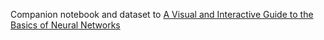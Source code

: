 Companion notebook and dataset to [A Visual and Interactive Guide to the Basics of Neural Networks](https://jalammar.github.io/visual-interactive-guide-basics-neural-networks/)
